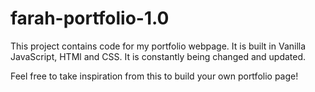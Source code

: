 # farah-portfolio-1.0

This project contains code for my portfolio webpage.
It is built in Vanilla JavaScript, HTMl and CSS.
It is constantly being changed and updated.

Feel free to take inspiration from this to build your own portfolio page!
